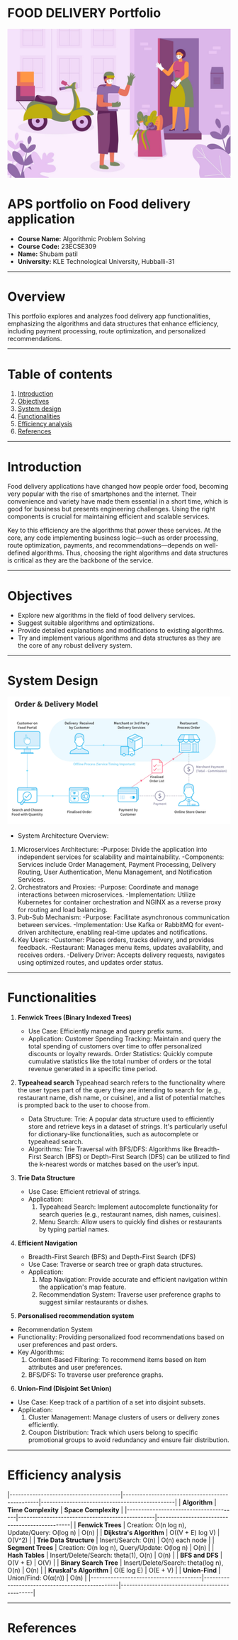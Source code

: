 # FOOD DELIVERY Portfolio
![Food delivery portfolio](port3_resize.jpg)


# APS portfolio on Food delivery application
 - **Course Name:** Algorithmic Problem Solving
 - **Course Code:** 23ECSE309
 - **Name:** Shubam patil
 - **University:** KLE Technological University, Hubballi-31

---

# Overview
This portfolio explores and analyzes food delivery app functionalities, emphasizing the algorithms and data structures that enhance efficiency, including payment processing, route optimization, and personalized recommendations.

---

# Table of contents
1. [Introduction](#introduction)
2. [Objectives](#objectives)
3. [System design](#system-design)
4. [Functionalities](#functionalities)
5. [Efficiency analysis](#efficiency-analysis)
6. [References](#references)

---

# Introduction
Food delivery applications have changed how people order food, becoming very popular with the rise of smartphones and the internet. Their convenience and variety have made them essential in a short time, which is good for business but presents engineering challenges. Using the right components is crucial for maintaining efficient and scalable services.

Key to this efficiency are the algorithms that power these services. At the core, any code implementing business logic—such as order processing, route optimization, payments, and recommendations—depends on well-defined algorithms. Thus, choosing the right algorithms and data structures is critical as they are the backbone of the service.

---

# Objectives
- Explore new algorithms in the field of food delivery services.
- Suggest suitable algorithms and optimizations.
- Provide detailed explanations and modifications to existing algorithms.
- Try and implement various algorithms and data structures as they are the core of any robust delivery system.

---

# System Design


![System_Design](port2.webp)



- System Architecture Overview:
1. Microservices Architecture:
   -Purpose: Divide the application into independent services for scalability and maintainability.
   -Components: Services include Order Management, Payment Processing, Delivery Routing, User Authentication, Menu Management, and Notification Services.
2. Orchestrators and Proxies:
   -Purpose: Coordinate and manage interactions between microservices.
   -Implementation: Utilize Kubernetes for container orchestration and NGINX as a reverse proxy for routing and load balancing.
3. Pub-Sub Mechanism:
   -Purpose: Facilitate asynchronous communication between services.
   -Implementation: Use Kafka or RabbitMQ for event-driven architecture, enabling real-time updates and notifications.
4. Key Users:
   -Customer: Places orders, tracks delivery, and provides feedback.
   -Restaurant: Manages menu items, updates availability, and receives orders.
   -Delivery Driver: Accepts delivery requests, navigates using optimized routes, and updates order status.

---

# Functionalities
1. **Fenwick Trees (Binary Indexed Trees)**
    - Use Case: Efficiently manage and query prefix sums.
    - Application:
          Customer Spending Tracking: Maintain and query the total spending of customers over time to offer personalized discounts or loyalty rewards.
          Order Statistics: Quickly compute cumulative statistics like the total number of orders or the total revenue generated in a specific time period.

2. **Typeahead search**
Typeahead search refers to the functionality where the user types part of the query they are intending to search for (e.g., restaurant name, dish name, or cuisine), and a list of potential matches is prompted back to the user to choose from.

    - Data Structure:
Trie: A popular data structure used to efficiently store and retrieve keys in a dataset of strings. It's particularly useful for dictionary-like functionalities, such as autocomplete or typeahead search.
    - Algorithms:
Trie Traversal with BFS/DFS: Algorithms like Breadth-First Search (BFS) or Depth-First Search (DFS) can be utilized to find the k-nearest words or matches based on the user’s input.


3. **Trie Data Structure**
    - Use Case: Efficient retrieval of strings.
    - Application:
        1. Typeahead Search: Implement autocomplete functionality for search queries (e.g., restaurant names, dish names, cuisines).
        2. Menu Search: Allow users to quickly find dishes or restaurants by typing partial names.


4. **Efficient Navigation**
     - Breadth-First Search (BFS) and Depth-First Search (DFS)
     - Use Case: Traverse or search tree or graph data structures.
     - Application:
        1. Map Navigation: Provide accurate and efficient navigation within the application's map feature.
        2. Recommendation System: Traverse user preference graphs to suggest similar restaurants or dishes.
    
5. **Personalised recommendation system**
  - Recommendation System
  - Functionality: Providing personalized food recommendations based on user preferences and past orders.
  - Key Algorithms:
    1. Content-Based Filtering: To recommend items based on item attributes and user preferences.
    2. BFS/DFS: To traverse user preference graphs.

6. **Union-Find (Disjoint Set Union)**
    
- Use Case: Keep track of a partition of a set into disjoint subsets.
- Application:
    1. Cluster Management: Manage clusters of users or delivery zones efficiently.
    2. Coupon Distribution: Track which users belong to specific promotional groups to avoid redundancy and ensure fair distribution.

---

# Efficiency analysis

|---------------------------------------|------------------------------------------------|-----------------------------------------------|
| **Algorithm**                         | **Time Complexity**                            | **Space Complexity**                          |
|---------------------------------------|------------------------------------------------|-----------------------------------------------|
| **Fenwick Trees**                     | Creation: O(n log n), Update/Query: O(log n)   | O(n)                                          |
| **Dijkstra's Algorithm**              | O((V + E) log V)                               | O(V^2)                                        |
| **Trie Data Structure**               | Insert/Search: O(n)                            | O(n) each node                                |
| **Segment Trees**                     | Creation: O(n log n), Query/Update: O(log n)   | O(n)                                          |
| **Hash Tables**                       | Insert/Delete/Search: theta(1), O(n)           | O(n)                                          |
| **BFS and DFS**                       | O(V + E)                                       | O(V)                                          |
| **Binary Search Tree**                | Insert/Delete/Search: theta(log n), O(n)       | O(n)                                          |
| **Kruskal's Algorithm**               | O(E log E)                                     | O(E + V)                                      |
| **Union-Find**                        | Union/Find: O(α(n))                            | O(n)                                          |
|---------------------------------------|------------------------------------------------|-----------------------------------------------|

---

# References
